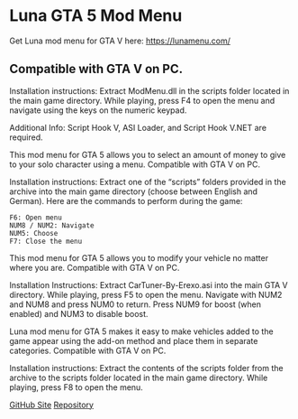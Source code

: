 # Luna GTA 5 Mod Menu
Get Luna mod menu for GTA V here: https://lunamenu.com/

## Compatible with GTA V on PC.

Installation instructions: Extract ModMenu.dll in the scripts folder located in the main game directory. While playing, press F4 to open the menu and navigate using the keys on the numeric keypad.

Additional Info: Script Hook V, ASI Loader, and Script Hook V.NET are required.

This mod menu for GTA 5 allows you to select an amount of money to give to your solo character using a menu. Compatible with GTA V on PC.

Installation instructions: Extract one of the “scripts” folders provided in the archive into the main game directory (choose between English and German). Here are the commands to perform during the game:

    F6: Open menu
    NUM8 / NUM2: Navigate
    NUM5: Choose
    F7: Close the menu

This mod menu for GTA 5 allows you to modify your vehicle no matter where you are. Compatible with GTA V on PC.

Installation Instructions: Extract CarTuner-By-Erexo.asi into the main GTA V directory. While playing, press F5 to open the menu. Navigate with NUM2 and NUM8 and press NUM0 to return. Press NUM9 for boost (when enabled) and NUM3 to disable boost.

Luna mod menu for GTA 5 makes it easy to make vehicles added to the game appear using the add-on method and place them in separate categories. Compatible with GTA V on PC.

Installation instructions: Extract the contents of the scripts folder from the archive to the scripts folder located in the main game directory. While playing, press F8 to open the menu.

[GitHub Site](https://lunamenu.github.io/)
[Repository](https://github.com/lunamenu/lunamenu.github.io/)
